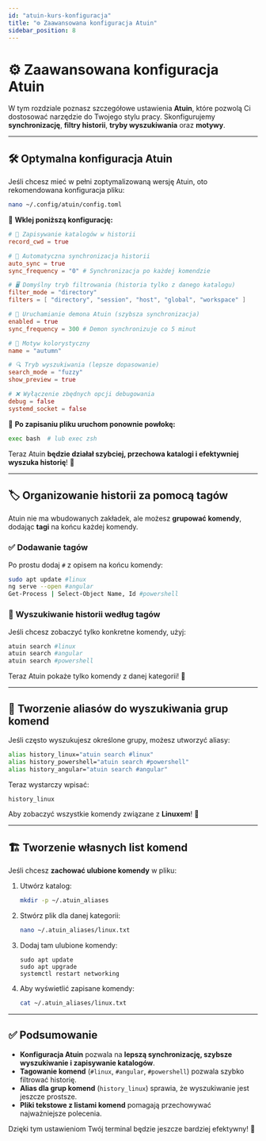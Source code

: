 ```yaml
---
id: "atuin-kurs-konfiguracja"
title: "⚙️ Zaawansowana konfiguracja Atuin"
sidebar_position: 8
---
```


# ⚙️ Zaawansowana konfiguracja Atuin

W tym rozdziale poznasz szczegółowe ustawienia **Atuin**, które pozwolą Ci dostosować narzędzie do Twojego stylu pracy. Skonfigurujemy **synchronizację**, **filtry historii**, **tryby wyszukiwania** oraz **motywy**.

---

## 🛠️ **Optymalna konfiguracja Atuin**

Jeśli chcesz mieć w pełni zoptymalizowaną wersję Atuin, oto rekomendowana konfiguracja pliku:

```bash
nano ~/.config/atuin/config.toml
```

🔹 **Wklej poniższą konfigurację:**

```toml
# 📂 Zapisywanie katalogów w historii
record_cwd = true

# 🔄 Automatyczna synchronizacja historii
auto_sync = true
sync_frequency = "0" # Synchronizacja po każdej komendzie

# 🖥️ Domyślny tryb filtrowania (historia tylko z danego katalogu)
filter_mode = "directory"
filters = [ "directory", "session", "host", "global", "workspace" ]

# 🔁 Uruchamianie demona Atuin (szybsza synchronizacja)
enabled = true
sync_frequency = 300 # Demon synchronizuje co 5 minut

# 🎨 Motyw kolorystyczny
name = "autumn"

# 🔍 Tryb wyszukiwania (lepsze dopasowanie)
search_mode = "fuzzy"
show_preview = true

# ❌ Wyłączenie zbędnych opcji debugowania
debug = false
systemd_socket = false
```

📌 **Po zapisaniu pliku uruchom ponownie powłokę:**
```bash
exec bash  # lub exec zsh
```

Teraz Atuin **będzie działał szybciej, przechowa katalogi i efektywniej wyszuka historię**! 🚀

---

## 🏷️ **Organizowanie historii za pomocą tagów**
Atuin nie ma wbudowanych zakładek, ale możesz **grupować komendy**, dodając **tagi** na końcu każdej komendy.

### ✅ **Dodawanie tagów**
Po prostu dodaj `#` z opisem na końcu komendy:

```bash
sudo apt update #linux
ng serve --open #angular
Get-Process | Select-Object Name, Id #powershell
```

### 🔎 **Wyszukiwanie historii według tagów**
Jeśli chcesz zobaczyć tylko konkretne komendy, użyj:

```bash
atuin search #linux
atuin search #angular
atuin search #powershell
```

Teraz Atuin pokaże tylko komendy z danej kategorii! 🎯

---

## 📑 **Tworzenie aliasów do wyszukiwania grup komend**
Jeśli często wyszukujesz określone grupy, możesz utworzyć aliasy:

```bash
alias history_linux="atuin search #linux"
alias history_powershell="atuin search #powershell"
alias history_angular="atuin search #angular"
```

Teraz wystarczy wpisać:

```bash
history_linux
```

Aby zobaczyć wszystkie komendy związane z **Linuxem**! 🚀

---

## 🏗 **Tworzenie własnych list komend**
Jeśli chcesz **zachować ulubione komendy** w pliku:

1. Utwórz katalog:
   ```bash
   mkdir -p ~/.atuin_aliases
   ```

2. Stwórz plik dla danej kategorii:
   ```bash
   nano ~/.atuin_aliases/linux.txt
   ```

3. Dodaj tam ulubione komendy:
   ```
   sudo apt update
   sudo apt upgrade
   systemctl restart networking
   ```

4. Aby wyświetlić zapisane komendy:
   ```bash
   cat ~/.atuin_aliases/linux.txt
   ```

---

## ✅ **Podsumowanie**

- **Konfiguracja Atuin** pozwala na **lepszą synchronizację, szybsze wyszukiwanie i zapisywanie katalogów**.
- **Tagowanie komend** (`#linux`, `#angular`, `#powershell`) pozwala szybko filtrować historię.
- **Alias dla grup komend** (`history_linux`) sprawia, że wyszukiwanie jest jeszcze prostsze.
- **Pliki tekstowe z listami komend** pomagają przechowywać najważniejsze polecenia.

Dzięki tym ustawieniom Twój terminal będzie jeszcze bardziej efektywny! 🚀

